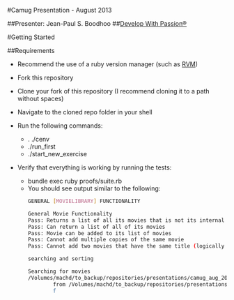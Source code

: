 #Camug Presentation - August 2013

##Presenter: Jean-Paul S. Boodhoo
##[Develop With Passion®](http://www.developwithpassion.com)


#Getting Started

##Requirements

* Recommend the use of a ruby version manager (such as [RVM](https://rvm.io/))
* Fork this repository
* Clone your fork of this repository (I recommend cloning it to a path without spaces)
* Navigate to the cloned repo folder in your shell
* Run the following commands:
  - . ./cenv
  - ./run_first
  - ./start_new_exercise

* Verify that everything is working by running the tests:
  - bundle exec ruby proofs/suite.rb 
  - You should see output similar to the following:
    ```bash
    GENERAL [MOVIELIBRARY] FUNCTIONALITY

    General Movie Functionality
    Pass: Returns a list of all its movies that is not its internal data
    Pass: Can return a list of all of its movies
    Pass: Movie can be added to its list of movies
    Pass: Cannot add multiple copies of the same movie
    Pass: Cannot add two movies that have the same title (logically the same)

    searching and sorting

    Searching for movies
    /Volumes/machd/to_backup/repositories/presentations/camug_aug_2013/lib/movies/movie_library.rb:18:in `all_movies_published_by_pixar': undefined method `filter' for #<Array:0x007f966aa00a70> (NoMethodError)
            from /Volumes/machd/to_backup/repositories/presentations/camug_aug_2013/proofs/lib/movie_library.rb:168:in `block (4 levels) in <top (required)>'
            f
    ```



